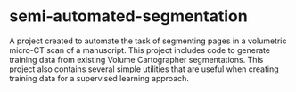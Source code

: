 # semi-automated-segmentation
A project created to automate the task of segmenting pages in a volumetric micro-CT scan of a manuscript.
This project includes code to generate training data from existing Volume Cartographer segmentations.
This project also contains several simple utilities that are useful when creating training data for a supervised learning approach.

